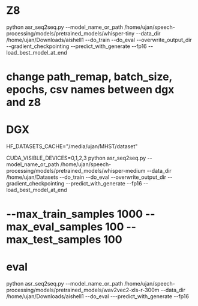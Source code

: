 # Z8

python asr_seq2seq.py --model_name_or_path /home/ujan/speech-processing/models/pretrained_models/whisper-tiny --data_dir /home/ujan/Downloads/aishell1 --do_train --do_eval --overwrite_output_dir --gradient_checkpointing --predict_with_generate --fp16 --load_best_model_at_end

# change path_remap, batch_size, epochs, csv names between dgx and z8

# DGX

HF_DATASETS_CACHE="/media/ujan/MHST/dataset"

CUDA_VISIBLE_DEVICES=0,1,2,3 python asr_seq2seq.py --model_name_or_path /home/ujan/speech-processing/models/pretrained_models/whisper-medium --data_dir /home/ujan/Datasets --do_train --do_eval --overwrite_output_dir --gradient_checkpointing --predict_with_generate --fp16 --load_best_model_at_end
# --max_train_samples 1000 --max_eval_samples 100 --max_test_samples 100 

# eval

python asr_seq2seq.py --model_name_or_path /home/ujan/speech-processing/models/pretrained_models/wav2vec2-xls-r-300m --data_dir /home/ujan/Downloads/aishell1 --do_eval ---predict_with_generate --fp16

